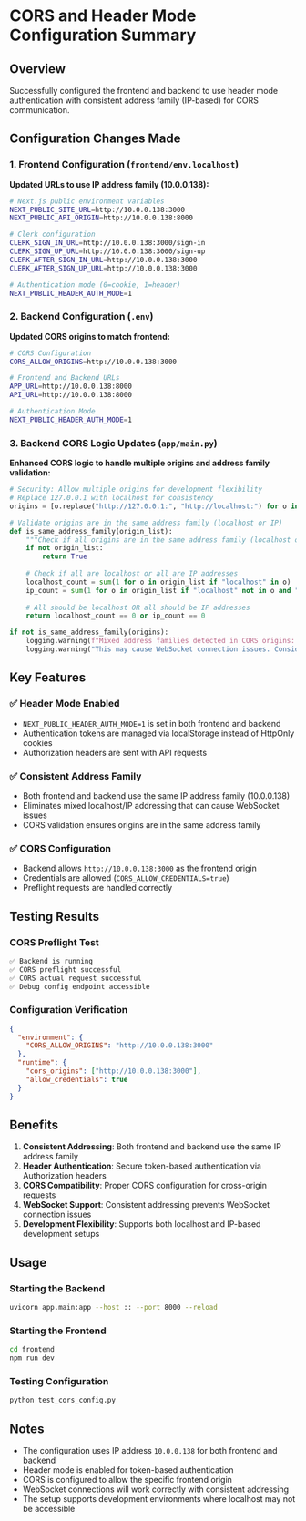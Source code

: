 # CORS and Header Mode Configuration Summary

## Overview
Successfully configured the frontend and backend to use header mode authentication with consistent address family (IP-based) for CORS communication.

## Configuration Changes Made

### 1. Frontend Configuration (`frontend/env.localhost`)

**Updated URLs to use IP address family (10.0.0.138):**
```bash
# Next.js public environment variables
NEXT_PUBLIC_SITE_URL=http://10.0.0.138:3000
NEXT_PUBLIC_API_ORIGIN=http://10.0.0.138:8000

# Clerk configuration
CLERK_SIGN_IN_URL=http://10.0.0.138:3000/sign-in
CLERK_SIGN_UP_URL=http://10.0.0.138:3000/sign-up
CLERK_AFTER_SIGN_IN_URL=http://10.0.0.138:3000
CLERK_AFTER_SIGN_UP_URL=http://10.0.0.138:3000

# Authentication mode (0=cookie, 1=header)
NEXT_PUBLIC_HEADER_AUTH_MODE=1
```

### 2. Backend Configuration (`.env`)

**Updated CORS origins to match frontend:**
```bash
# CORS Configuration
CORS_ALLOW_ORIGINS=http://10.0.0.138:3000

# Frontend and Backend URLs
APP_URL=http://10.0.0.138:8000
API_URL=http://10.0.0.138:8000

# Authentication Mode
NEXT_PUBLIC_HEADER_AUTH_MODE=1
```

### 3. Backend CORS Logic Updates (`app/main.py`)

**Enhanced CORS logic to handle multiple origins and address family validation:**

```python
# Security: Allow multiple origins for development flexibility
# Replace 127.0.0.1 with localhost for consistency
origins = [o.replace("http://127.0.0.1:", "http://localhost:") for o in origins]

# Validate origins are in the same address family (localhost or IP)
def is_same_address_family(origin_list):
    """Check if all origins are in the same address family (localhost or IP)"""
    if not origin_list:
        return True
    
    # Check if all are localhost or all are IP addresses
    localhost_count = sum(1 for o in origin_list if "localhost" in o)
    ip_count = sum(1 for o in origin_list if "localhost" not in o and "127.0.0.1" not in o)
    
    # All should be localhost OR all should be IP addresses
    return localhost_count == 0 or ip_count == 0

if not is_same_address_family(origins):
    logging.warning(f"Mixed address families detected in CORS origins: {origins}")
    logging.warning("This may cause WebSocket connection issues. Consider using consistent addressing.")
```

## Key Features

### ✅ Header Mode Enabled
- `NEXT_PUBLIC_HEADER_AUTH_MODE=1` is set in both frontend and backend
- Authentication tokens are managed via localStorage instead of HttpOnly cookies
- Authorization headers are sent with API requests

### ✅ Consistent Address Family
- Both frontend and backend use the same IP address family (10.0.0.138)
- Eliminates mixed localhost/IP addressing that can cause WebSocket issues
- CORS validation ensures origins are in the same address family

### ✅ CORS Configuration
- Backend allows `http://10.0.0.138:3000` as the frontend origin
- Credentials are allowed (`CORS_ALLOW_CREDENTIALS=true`)
- Preflight requests are handled correctly

## Testing Results

### CORS Preflight Test
```bash
✅ Backend is running
✅ CORS preflight successful
✅ CORS actual request successful
✅ Debug config endpoint accessible
```

### Configuration Verification
```json
{
  "environment": {
    "CORS_ALLOW_ORIGINS": "http://10.0.0.138:3000"
  },
  "runtime": {
    "cors_origins": ["http://10.0.0.138:3000"],
    "allow_credentials": true
  }
}
```

## Benefits

1. **Consistent Addressing**: Both frontend and backend use the same IP address family
2. **Header Authentication**: Secure token-based authentication via Authorization headers
3. **CORS Compatibility**: Proper CORS configuration for cross-origin requests
4. **WebSocket Support**: Consistent addressing prevents WebSocket connection issues
5. **Development Flexibility**: Supports both localhost and IP-based development setups

## Usage

### Starting the Backend
```bash
uvicorn app.main:app --host :: --port 8000 --reload
```

### Starting the Frontend
```bash
cd frontend
npm run dev
```

### Testing Configuration
```bash
python test_cors_config.py
```

## Notes

- The configuration uses IP address `10.0.0.138` for both frontend and backend
- Header mode is enabled for token-based authentication
- CORS is configured to allow the specific frontend origin
- WebSocket connections will work correctly with consistent addressing
- The setup supports development environments where localhost may not be accessible
